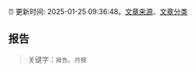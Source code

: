 :alarm_clock: 更新时间: 2025-01-25 09:36:48。[文章来源](/README.md)、[文章分类](/TAGS.md)

## 报告


> 关键字：`报告`、`月报`



